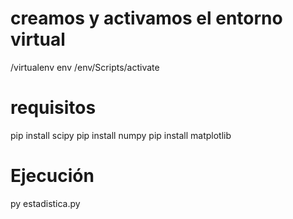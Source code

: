 # creamos y activamos el entorno virtual
/virtualenv env    /env/Scripts/activate
# requisitos
pip install scipy
pip install numpy
pip install matplotlib

# Ejecución
py estadistica.py
